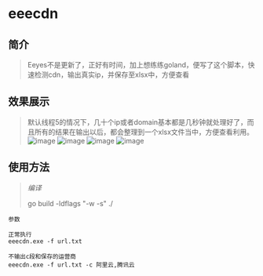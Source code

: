 # eeecdn

## 简介
> Eeyes不是更新了，正好有时间，加上想练练goland，便写了这个脚本，快速检测cdn，输出真实ip，并保存至xlsx中，方便查看

## 效果展示
> 默认线程5的情况下，几十个ip或者domain基本都是几秒钟就处理好了，而且所有的结果在输出以后，都会整理到一个xlsx文件当中，方便查看利用。
![image](https://github.com/user-attachments/assets/65102361-e654-4d90-8f58-51d975aa9eff)
![image](https://github.com/user-attachments/assets/9dd56a3f-2a0f-438e-8447-35fcc9be03c8)
![image](https://github.com/user-attachments/assets/87fe97de-bbdb-4c0e-9c66-7015081421c3)
![image](https://github.com/user-attachments/assets/2791f449-8059-4273-b8ee-7e3ce124ad83)

## 使用方法
> *编译*
>
> go build -ldflags "-w -s" ./

```
参数

正常执行
eeecdn.exe -f url.txt

不输出c段和保存的运营商
eeecdn.exe -f url.txt -c 阿里云,腾讯云
```

